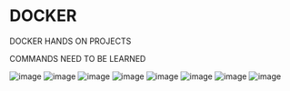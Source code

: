# DOCKER
DOCKER HANDS ON PROJECTS

COMMANDS NEED TO BE LEARNED

![image](https://github.com/user-attachments/assets/0cf9760f-755d-4c07-abbe-6c20c9687dae)
![image](https://github.com/user-attachments/assets/e43ee9ff-2163-45b8-8656-235993f49a8b)
![image](https://github.com/user-attachments/assets/6d098ab7-7d81-4a72-beb4-d516e93e8ac2)
![image](https://github.com/user-attachments/assets/335b1309-a303-48d3-870c-ff18a3dc7c21)
![image](https://github.com/user-attachments/assets/9e49a638-84ab-47c1-ab0c-83ae17168d41)
![image](https://github.com/user-attachments/assets/8dcd9dbc-5d4c-4743-9336-3b995cc74b88)
![image](https://github.com/user-attachments/assets/a955878c-21cc-4055-a7a8-fe84c006a0e5)
![image](https://github.com/user-attachments/assets/aa2cf39d-fff8-4d39-a1d4-0504e7831b40)






